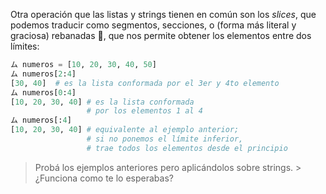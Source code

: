 Otra operación que las listas y strings tienen en común son los _slices_, que podemos traducir como segmentos, secciones, o (forma más literal y graciosa) rebanadas  :bread:, que nos permite obtener los elementos entre dos límites:

```python
ム numeros = [10, 20, 30, 40, 50]
ム numeros[2:4]
[30, 40]  # es la lista conformada por el 3er y 4to elemento
ム numeros[0:4]
[10, 20, 30, 40] # es la lista conformada 
                 # por los elementos 1 al 4
ム numeros[:4]
[10, 20, 30, 40] # equivalente al ejemplo anterior; 
                 # si no ponemos el límite inferior, 
                 # trae todos los elementos desde el principio
```


> Probá los ejemplos anteriores pero aplicándolos sobre strings. > ¿Funciona como te lo esperabas?